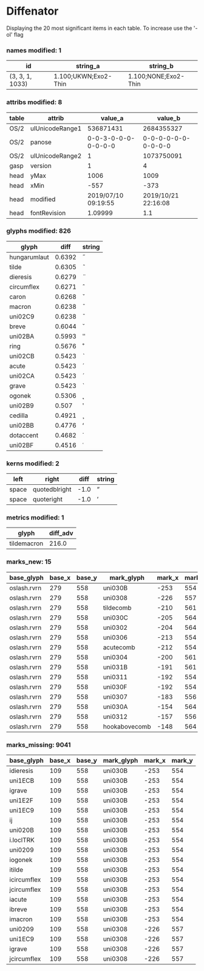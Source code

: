 # Diffenator

Displaying the 20 most significant items in each table. To increase use the '-ol' flag


### names modified: 1

id | string_a | string_b
--- | --- | --- | 
(3, 3, 1, 1033) | 1.100;UKWN;Exo2-Thin | 1.100;NONE;Exo2-Thin

### attribs modified: 8

table | attrib | value_a | value_b
--- | --- | --- | --- | 
OS/2 | ulUnicodeRange1 | 536871431 | 2684355327
OS/2 | panose | 0-0-3-0-0-0-0-0-0-0 | 0-0-0-0-0-0-0-0-0-0
OS/2 | ulUnicodeRange2 | 1 | 1073750091
gasp | version | 1 | 4
head | yMax | 1006 | 1009
head | xMin | -557 | -373
head | modified | 2019/07/10 09:19:55 | 2019/10/21 22:16:08
head | fontRevision | 1.09999 | 1.1

### glyphs modified: 826

glyph | diff | string
--- | --- | --- | 
hungarumlaut | 0.6392 | ˝
tilde | 0.6305 | ˜
dieresis | 0.6279 | ¨
circumflex | 0.6271 | ˆ
caron | 0.6268 | ˇ
macron | 0.6238 | ¯
uni02C9 | 0.6238 | ˉ
breve | 0.6044 | ˘
uni02BA | 0.5993 | ʺ
ring | 0.5676 | ˚
uni02CB | 0.5423 | ˋ
acute | 0.5423 | ´
uni02CA | 0.5423 | ˊ
grave | 0.5423 | `
ogonek | 0.5306 | ˛
uni02B9 | 0.507 | ʹ
cedilla | 0.4921 | ¸
uni02BB | 0.4776 | ʻ
dotaccent | 0.4682 | ˙
uni02BF | 0.4516 | ʿ

### kerns modified: 2

left | right | diff | string
--- | --- | --- | --- | 
space | quotedblright | -1.0 | ”
space | quoteright | -1.0 | ’

### metrics modified: 1

glyph | diff_adv
--- | --- | 
tildemacron | 216.0

### marks_new: 15

base_glyph | base_x | base_y | mark_glyph | mark_x | mark_y
--- | --- | --- | --- | --- | --- | 
oslash.rvrn | 279 | 558 | uni030B | -253 | 554
oslash.rvrn | 279 | 558 | uni0308 | -226 | 557
oslash.rvrn | 279 | 558 | tildecomb | -210 | 561
oslash.rvrn | 279 | 558 | uni030C | -205 | 564
oslash.rvrn | 279 | 558 | uni0302 | -204 | 564
oslash.rvrn | 279 | 558 | uni0306 | -213 | 554
oslash.rvrn | 279 | 558 | acutecomb | -212 | 554
oslash.rvrn | 279 | 558 | uni0304 | -200 | 561
oslash.rvrn | 279 | 558 | uni031B | -191 | 561
oslash.rvrn | 279 | 558 | uni0311 | -192 | 554
oslash.rvrn | 279 | 558 | uni030F | -192 | 554
oslash.rvrn | 279 | 558 | uni0307 | -183 | 556
oslash.rvrn | 279 | 558 | uni030A | -154 | 564
oslash.rvrn | 279 | 558 | uni0312 | -157 | 556
oslash.rvrn | 279 | 558 | hookabovecomb | -148 | 564

### marks_missing: 9041

base_glyph | base_x | base_y | mark_glyph | mark_x | mark_y
--- | --- | --- | --- | --- | --- | 
idieresis | 109 | 558 | uni030B | -253 | 554
uni1ECB | 109 | 558 | uni030B | -253 | 554
igrave | 109 | 558 | uni030B | -253 | 554
uni1E2F | 109 | 558 | uni030B | -253 | 554
uni1EC9 | 109 | 558 | uni030B | -253 | 554
ij | 109 | 558 | uni030B | -253 | 554
uni020B | 109 | 558 | uni030B | -253 | 554
i.loclTRK | 109 | 558 | uni030B | -253 | 554
uni0209 | 109 | 558 | uni030B | -253 | 554
iogonek | 109 | 558 | uni030B | -253 | 554
itilde | 109 | 558 | uni030B | -253 | 554
icircumflex | 109 | 558 | uni030B | -253 | 554
jcircumflex | 109 | 558 | uni030B | -253 | 554
iacute | 109 | 558 | uni030B | -253 | 554
ibreve | 109 | 558 | uni030B | -253 | 554
imacron | 109 | 558 | uni030B | -253 | 554
uni0209 | 109 | 558 | uni0308 | -226 | 557
uni1EC9 | 109 | 558 | uni0308 | -226 | 557
igrave | 109 | 558 | uni0308 | -226 | 557
jcircumflex | 109 | 558 | uni0308 | -226 | 557